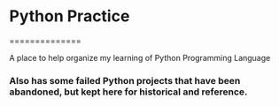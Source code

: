 # Python Practice
==============

A place to help organize my learning of Python Programming Language


### Also has some failed Python projects that have been abandoned, but kept here for historical and reference. 

